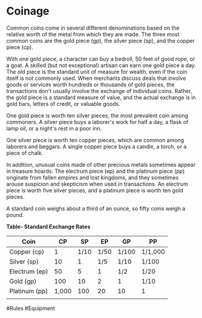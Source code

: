 # Coinage

Common coins come in several different denominations based on the relative worth of the metal from which they are made. The three most common coins are the gold piece (gp), the silver piece (sp), and the copper piece (cp).

With one gold piece, a character can buy a bedroll, 50 feet of good rope, or a goat. A skilled (but not exceptional) artisan can earn one gold piece a day. The old piece is the standard unit of measure for wealth, even if the coin itself is not commonly used. When merchants discuss deals that involve goods or services worth hundreds or thousands of gold pieces, the transactions don't usually involve the exchange of individual coins. Rather, the gold piece is a standard measure of value, and the actual exchange is in gold bars, letters of credit, or valuable goods.

One gold piece is worth ten silver pieces, the most prevalent coin among commoners. A silver piece buys a laborer's work for half a day, a flask of lamp oil, or a night's rest in a poor inn.

One silver piece is worth ten copper pieces, which are common among laborers and beggars. A single copper piece buys a candle, a torch, or a piece of chalk.

In addition, unusual coins made of other precious metals sometimes appear in treasure hoards. The electrum piece (ep) and the platinum piece (pp) originate from fallen empires and lost kingdoms, and they sometimes arouse suspicion and skepticism when used in transactions. An electrum piece is worth five silver pieces, and a platinum piece is worth ten gold pieces.

A standard coin weighs about a third of an ounce, so fifty coins weigh a pound.

**Table- Standard Exchange Rates**

| Coin          | CP    | SP   | EP   | GP    | PP      |
|---------------|-------|------|------|-------|---------|
| Copper (cp)   | 1     | 1/10 | 1/50 | 1/100 | 1/1,000 |
| Silver (sp)   | 10    | 1    | 1/5  | 1/10  | 1/100   |
| Electrum (ep) | 50    | 5    | 1    | 1/2   | 1/20    |
| Gold (gp)     | 100   | 10   | 2    | 1     | 1/10    |
| Platinum (pp) | 1,000 | 100  | 20   | 10    | 1       |
|               |       |      |      |       |         |

#Rules #Equipment